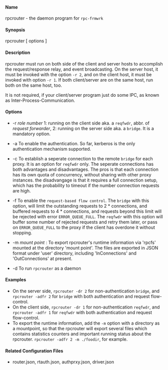 #### Name
rpcrouter - the daemon program for `rpc-frmwrk`

#### Synopsis
rpcrouter [ options ]

#### Description
rpcrouter must run on both side of the client and server hosts to accomplish the request/response relay, and event broadcasting. On the server host, it must be invoked with the option `-r 2`, and on the client host, it must be invoked with option `-r 1`. If both client/server are on the same host, run both on the same host, too.

It is not required, if your client/server program just do some IPC, as known as Inter-Process-Communication.

#### Options
* -r _role number_ 1: running on the client side aka. a `reqfwdr`, abbr. of _request forwarder_, 2: running on the server side aka. a `bridge`. It is a mandatory option.

* -a To enable the authentication. So far, kerberos is the only authentication mechanism supported.

* -c To establish a seperate connection to the remote `bridge` for each proxy. It is an option for `reqfwdr` only. The seperate connections has both advantages and disadvantages. The pros is that each connection has its own quota of concurrency, without sharing with other proxy instances. the disadvangage is that it requires a full connection setup, which has the probability to timeout if the number connection requests are high.

* -f To enable the `request-based flow control`. The `bridge` with this option, will limit the outstanding requests to 2 * connections, and buffered requests to 4 * connections, and requests beyond this limit will be rejected with error `ERROR_QUEUE_FULL`. The `reqfwdr` with this option will buffer some number of rejected requests and retry them later, or pass on `ERROR_QUEUE_FULL` to the proxy if the client has overdone it without stopping. 

* -m _mount point_ : To export rpcrouter's runtime information via 'rpcfs' mounted at the directory 'mount point'. The files are exported in JSON format under 'user' directory,  including 'InConnections' and 'OutConnections' at present.

* -d To run `rpcrouter` as a daemon

#### Examples
*   On the server side, `rpcrouter -dr 2` for non-authentication `bridge`, and `rpcrouter -adfr 2` for `bridge` with both authentication and request flow-control.
*   On the client side, `rpcrouter -dr 1` for non-authentication `reqfwdr`, and `rpcrouter -adfr 1` for `reqfwdr` with both authentication and request flow-control.
*   To export the runtime information, add the `-m` option with a directory as a mountpoint, so that the rpcrouter will export several files which contains  statistics counters and important running status about the rpcrouter. `rpcrouter -adfr 2 -m ./foodir`, for example.

#### Related Configuration Files
*   router.json, rtauth.json, authprxy.json, driver.json
